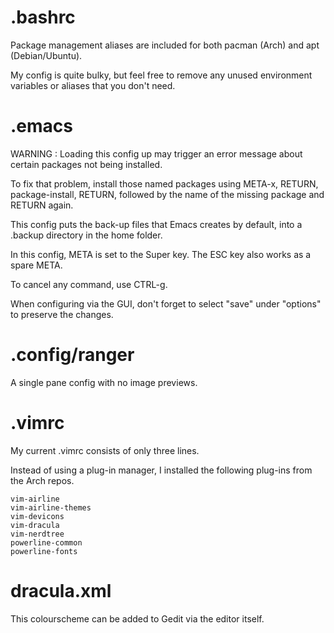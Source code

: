 # .bashrc

Package management aliases are included for both pacman (Arch) and apt (Debian/Ubuntu).

My config is quite bulky, but feel free to remove any unused environment variables or aliases that you don't need.

# .emacs

WARNING : Loading this config up may trigger an error message about certain packages not being installed.

To fix that problem, install those named packages using META-x, RETURN, package-install, RETURN, followed by the name of the missing package and RETURN again.

This config puts the back-up files that Emacs creates by default, into a .backup directory in the home folder.

In this config, META is set to the Super key. The ESC key also works as a spare META.

To cancel any command, use CTRL-g.

When configuring via the GUI, don't forget to select "save" under "options" to preserve the changes.

# .config/ranger

A single pane config with no image previews.

# .vimrc

My current .vimrc consists of only three lines.

Instead of using a plug-in manager, I installed the following plug-ins from the Arch repos.

```
vim-airline
vim-airline-themes
vim-devicons
vim-dracula
vim-nerdtree
powerline-common
powerline-fonts
```

# dracula.xml

This colourscheme can be added to Gedit via the editor itself.
